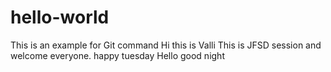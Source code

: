 # hello-world
This is an example for Git command
Hi this is Valli 
This is JFSD session and welcome everyone. 
happy tuesday
Hello
good night
